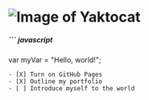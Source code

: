 # ![Image of Yaktocat](https://octodex.github.com/images/yaktocat.png)
##### ``` javascript
var myVar = "Hello, world!";
```
- [X] Turn on GitHub Pages
- [X] Outline my portfolio
- [ ] Introduce myself to the world
